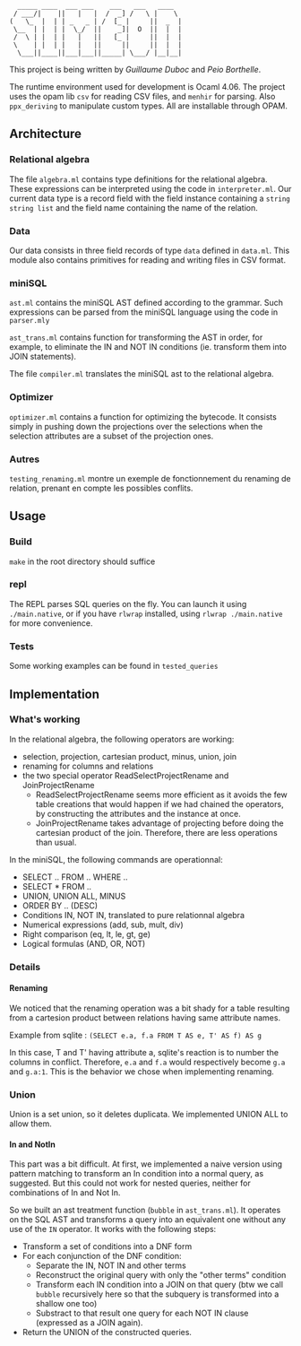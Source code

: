 ```
  _____ ____  ___ ___    ___   ___   ____
 / ___/|    ||   |   |  /  _] /   \ |    \
(   \_  |  | | _   _ | /  [_ |     ||  _  |
 \__  | |  | |  \_/  ||    _]|  O  ||  |  |
 /  \ | |  | |   |   ||   [_ |     ||  |  |
 \    | |  | |   |   ||     ||     ||  |  |
  \___||____||___|___||_____| \___/ |__|__|
```


This project is being written by *Guillaume Duboc* and *Peio Borthelle*.

The runtime environment used for development is Ocaml 4.06.  The project uses
the opam lib `csv` for reading CSV files, and `menhir` for parsing.  Also
`ppx_deriving` to manipulate custom types. All are installable through OPAM.

## Architecture

### Relational algebra

The file `algebra.ml` contains type definitions for the relational algebra.
These expressions can be interpreted using the code in `interpreter.ml`. Our
current data type is a record field with the field instance containing a
`string string list` and the field name containing the name of the relation.

### Data

Our data consists in three field records of type `data` defined in `data.ml`.
This module also contains primitives for reading and writing files in CSV
format.

### miniSQL

`ast.ml` contains the miniSQL AST defined according to the grammar. Such
expressions can be parsed from the miniSQL language using the code in
`parser.mly`

`ast_trans.ml` contains function for transforming the AST in order, for
example, to eliminate the IN and NOT IN conditions (ie. transform them into
JOIN statements).

The file `compiler.ml` translates the miniSQL ast to the relational algebra.

### Optimizer

`optimizer.ml` contains a function for optimizing the bytecode. It consists simply in pushing down the projections
over the selections when the selection attributes are a subset of the projection ones.

### Autres

`testing_renaming.ml` montre un exemple de fonctionnement du renaming de
relation, prenant en compte les possibles conflits.

## Usage

### Build

`make` in the root directory should suffice

### repl

The REPL parses SQL queries on the fly.  You can launch it using
`./main.native`, or if you have `rlwrap` installed, using `rlwrap
./main.native` for more convenience.

### Tests

Some working examples can be found in `tested_queries`

## Implementation

### What's working

In the relational algebra, the following operators are working:
- selection, projection, cartesian product, minus, union, join
- renaming for columns and relations
- the two special operator ReadSelectProjectRename and JoinProjectRename
  - ReadSelectProjectRename seems more efficient as it avoids the few table
    creations that would happen if we had chained the operators, by
    constructing the attributes and the instance at once.
  - JoinProjectRename takes advantage of projecting before doing the cartesian
    product of the join. Therefore, there are less operations than usual.

In the miniSQL, the following commands are operationnal:
- SELECT .. FROM .. WHERE ..
- SELECT * FROM ..
- UNION, UNION ALL, MINUS
- ORDER BY .. (DESC)
- Conditions IN, NOT IN, translated to pure relationnal algebra
- Numerical expressions (add, sub, mult, div)
- Right comparison (eq, lt, le, gt, ge)
- Logical formulas (AND, OR, NOT)

### Details

#### Renaming

We noticed that the renaming operation was a bit shady for a table resulting
from a cartesion product between relations having same attribute names.

Example from sqlite :
`(SELECT e.a, f.a FROM T AS e, T' AS f) AS g`

In this case, T and T' having attribute a, sqlite's reaction is to number the
columns in conflict. Therefore, `e.a` and `f.a` would respectively become `g.a`
and `g.a:1`. This is the behavior we chose when implementing renaming.

### Union

Union is a set union, so it deletes duplicata. We implemented UNION ALL to
allow them.

#### In and NotIn

This part was a bit difficult. At first, we implemented a naive version using
pattern matching to transform an In condition into a normal query, as
suggested. But this could not work for nested queries, neither for combinations
of In and Not In.

So we built an ast treatment function (`bubble` in `ast_trans.ml`). It operates
on the SQL AST and transforms a query into an equivalent one without any use
of the `IN` operator. It works with the following steps:

- Transform a set of conditions into a DNF form
- For each conjunction of the DNF condition:
  - Separate the IN, NOT IN and other terms
  - Reconstruct the original query with only the "other terms" condition
  - Transform each IN condition into a JOIN on that query (btw we call `bubble`
    recursively here so that the subquery is transformed into a shallow one too)
  - Substract to that result one query for each NOT IN clause (expressed as a
    JOIN again).
- Return the UNION of the constructed queries.
